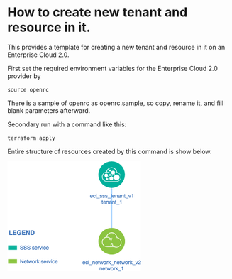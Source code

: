 # How to create new tenant and resource in it.

This provides a template for creating a new tenant and resource in it on an Enterprise Cloud 2.0.

First set the required environment variables for the Enterprise Cloud 2.0 provider by

```
source openrc
```
There is a sample of openrc as openrc.sample, so copy, rename it, and fill blank parameters afterward.

Secondary run with a command like this:

```
terraform apply
```

Entire structure of resources created by this command is show below.

![Entire structure](./tenant-and-network-creation.png)
